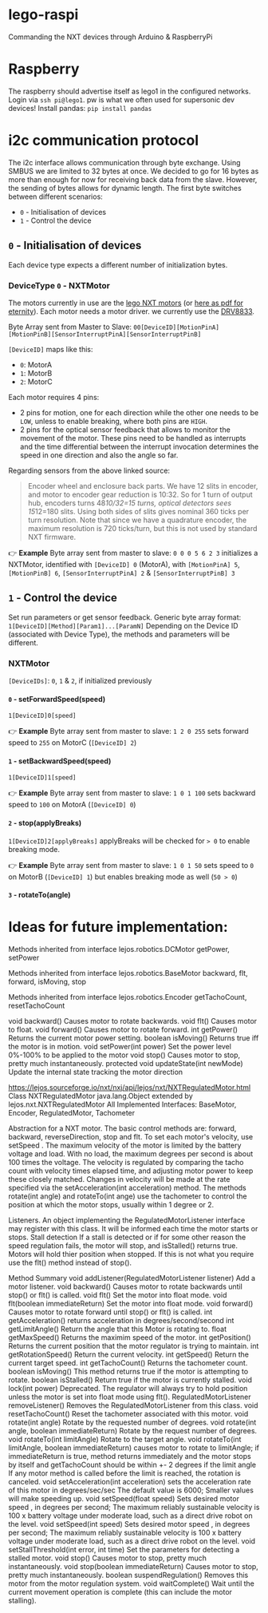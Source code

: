 # lego-raspi
Commanding the NXT devices through Arduino &amp; RaspberryPi

# Raspberry
The raspberry should advertise itself as lego1 in the configured networks.
Login via `ssh pi@lego1`. pw is what we often used for supersonic dev devices!
Install pandas: `pip install pandas`

# i2c communication protocol
The i2c interface allows communication through byte exchange. Using SMBUS we are limited to 32 bytes at once. We decided to go for 16 bytes as more than enough for now for receiving back data from the slave. However, the sending of bytes allows for dynamic length. The first byte switches between different scenarios:

- `0` - Initialisation of devices
- `1` - Control the device

## `0` - Initialisation of devices
Each device type expects a different number of initialization bytes.  

### DeviceType `0` - NXTMotor

The motors currently in use are the [lego NXT motors](https://www.philohome.com/nxtmotor/nxtmotor.htm) (or [here as pdf for eternity](documentation/motorspecs.pdf)). Each motor needs a motor driver. we currently use the [DRV8833](https://www.ti.com/product/DRV8833).

Byte Array sent from Master to Slave: `00[DeviceID][MotionPinA][MotionPinB][SensorInterruptPinA][SensorInterruptPinB]`

`[DeviceID]` maps like this:

- `0`: MotorA
- `1`: MotorB
- `2`: MotorC

Each motor requires 4 pins:

- 2 pins for motion, one for each direction while the other one needs to be `LOW`, unless to enable breaking, where both pins are `HIGH`.
- 2 pins for the optical sensor feedback that allows to monitor the movement of the motor. These pins need to be handled as interrupts and the time differential between the interrupt invocation determines the speed in one direction and also the angle so far.

Regarding sensors from the above linked source:
	
> Encoder wheel and enclosure back parts. We have 12 slits in encoder, and motor to encoder gear reduction is 10:32. So for 1 turn of output hub, encoders turns 48*10/32=15 turns, optical detectors sees 15*12=180 slits. Using both sides of slits gives nominal 360 ticks per turn resolution. Note that since we have a quadrature encoder, the maximum resolution is 720 ticks/turn, but this is not used by standard NXT firmware.

:point_right: **Example**
Byte array sent from master to slave: `0 0 0 5 6 2 3` initializes a NXTMotor, identified with `[DeviceID] 0` (MotorA), with `[MotionPinA] 5`, `[MotionPinB] 6`, `[SensorInterruptPinA] 2` & `[SensorInterruptPinB] 3`


## `1` - Control the device
Set run parameters or get sensor feedback. Generic byte array format: `1[DeviceID][Method][Param1]...[ParamN]`
Depending on the Device ID (associated with Device Type), the methods and parameters will be different.


### NXTMotor 
`[DeviceIDs]`: `0`, `1` & `2`, if initialized previously

#### `0` - setForwardSpeed(speed)
`1[DeviceID]0[speed]`

:point_right: **Example**
Byte array sent from master to slave: `1 2 0 255` sets forward speed to `255` on MotorC (`[DeviceID] 2`)


#### `1` - setBackwardSpeed(speed)
`1[DeviceID]1[speed]`

:point_right: **Example**
Byte array sent from master to slave: `1 0 1 100` sets backward speed to `100` on MotorA (`[DeviceID] 0`)

#### `2` - stop(applyBreaks)
`1[DeviceID]2[applyBreaks]`
applyBreaks will be checked for `> 0` to enable breaking mode.

:point_right: **Example**
Byte array sent from master to slave: `1 0 1 50` sets speed to `0` on MotorB (`[DeviceID] 1`) but enables breaking mode as well (`50 > 0`)

#### `3` - rotateTo(angle)






# Ideas for future implementation:
 
Methods inherited from interface lejos.robotics.DCMotor
getPower, setPower
 
Methods inherited from interface lejos.robotics.BaseMotor
backward, flt, forward, isMoving, stop
 
Methods inherited from interface lejos.robotics.Encoder
getTachoCount, resetTachoCount

void	backward()
          Causes motor to rotate backwards.
 void	flt()
          Causes motor to float.
 void	forward()
          Causes motor to rotate forward.
 int	getPower()
          Returns the current motor power setting.
 boolean	isMoving()
          Returns true iff the motor is in motion.
 void	setPower(int power)
          Set the power level 0%-100% to be applied to the motor
 void	stop()
          Causes motor to stop, pretty much instantaneously.
protected  void	updateState(int newMode)
          Update the internal state tracking the motor direction

https://lejos.sourceforge.io/nxt/nxj/api/lejos/nxt/NXTRegulatedMotor.html
          Class NXTRegulatedMotor
java.lang.Object
  extended by lejos.nxt.NXTRegulatedMotor
All Implemented Interfaces:
BaseMotor, Encoder, RegulatedMotor, Tachometer

Abstraction for a NXT motor. The basic control methods are: forward, backward, reverseDirection, stop and flt. To set each motor's velocity, use setSpeed . The maximum velocity of the motor is limited by the battery voltage and load. With no load, the maximum degrees per second is about 100 times the voltage.
The velocity is regulated by comparing the tacho count with velocity times elapsed time, and adjusting motor power to keep these closely matched. Changes in velocity will be made at the rate specified via the setAcceleration(int acceleration) method. The methods rotate(int angle) and rotateTo(int ange) use the tachometer to control the position at which the motor stops, usually within 1 degree or 2.

Listeners. An object implementing the RegulatedMotorListener interface may register with this class. It will be informed each time the motor starts or stops.
Stall detection If a stall is detected or if for some other reason the speed regulation fails, the motor will stop, and isStalled() returns true.
Motors will hold thier position when stopped. If this is not what you require use the flt() method instead of stop().

Method Summary
 void	addListener(RegulatedMotorListener listener)
          Add a motor listener.
 void	backward()
          Causes motor to rotate backwards until stop() or flt() is called.
 void	flt()
          Set the motor into float mode.
 void	flt(boolean immediateReturn)
          Set the motor into float mode.
 void	forward()
          Causes motor to rotate forward until stop() or flt() is called.
 int	getAcceleration()
          returns acceleration in degrees/second/second
 int	getLimitAngle()
          Return the angle that this Motor is rotating to.
 float	getMaxSpeed()
          Returns the maximim speed of the motor.
 int	getPosition()
          Returns the current position that the motor regulator is trying to maintain.
 int	getRotationSpeed()
          Return the current velocity.
 int	getSpeed()
          Return the current target speed.
 int	getTachoCount()
          Returns the tachometer count.
 boolean	isMoving()
          This method returns true if the motor is attempting to rotate.
 boolean	isStalled()
          Return true if the motor is currently stalled.
 void	lock(int power)
          Deprecated. The regulator will always try to hold position unless the motor is set into float mode using flt().
 RegulatedMotorListener	removeListener()
          Removes the RegulatedMotorListener from this class.
 void	resetTachoCount()
          Reset the tachometer associated with this motor.
 void	rotate(int angle)
          Rotate by the requested number of degrees.
 void	rotate(int angle, boolean immediateReturn)
          Rotate by the request number of degrees.
 void	rotateTo(int limitAngle)
          Rotate to the target angle.
 void	rotateTo(int limitAngle, boolean immediateReturn)
          causes motor to rotate to limitAngle;
if immediateReturn is true, method returns immediately and the motor stops by itself
and getTachoCount should be within +- 2 degrees if the limit angle If any motor method is called before the limit is reached, the rotation is canceled.
 void	setAcceleration(int acceleration)
          sets the acceleration rate of this motor in degrees/sec/sec
The default value is 6000; Smaller values will make speeding up.
 void	setSpeed(float speed)
          Sets desired motor speed , in degrees per second; The maximum reliably sustainable velocity is 100 x battery voltage under moderate load, such as a direct drive robot on the level.
 void	setSpeed(int speed)
          Sets desired motor speed , in degrees per second; The maximum reliably sustainable velocity is 100 x battery voltage under moderate load, such as a direct drive robot on the level.
 void	setStallThreshold(int error, int time)
          Set the parameters for detecting a stalled motor.
 void	stop()
          Causes motor to stop, pretty much instantaneously.
 void	stop(boolean immediateReturn)
          Causes motor to stop, pretty much instantaneously.
 boolean	suspendRegulation()
          Removes this motor from the motor regulation system.
 void	waitComplete()
          Wait until the current movement operation is complete (this can include the motor stalling).